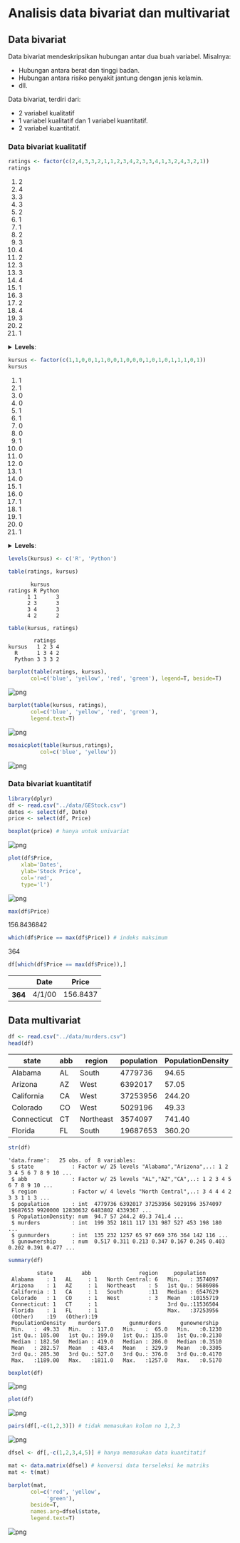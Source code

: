 # Analisis data bivariat dan multivariat

## Data bivariat 

Data bivariat mendeskripsikan hubungan antar dua buah variabel. Misalnya:
* Hubungan antara berat dan tinggi badan.
* Hubungan antara risiko penyakit jantung dengan jenis kelamin.
*  dll.

Data bivariat, terdiri dari:
* 2 variabel kualitatif
* 1 variabel kualitatif dan 1 variabel kuantitatif.
* 2 variabel kuantitatif.

### Data bivariat kualitatif


```R
ratings <- factor(c(2,4,3,3,2,1,1,2,3,4,2,3,3,4,1,3,2,4,3,2,1))
ratings 
```


<ol class=list-inline>
	<li>2</li>
	<li>4</li>
	<li>3</li>
	<li>3</li>
	<li>2</li>
	<li>1</li>
	<li>1</li>
	<li>2</li>
	<li>3</li>
	<li>4</li>
	<li>2</li>
	<li>3</li>
	<li>3</li>
	<li>4</li>
	<li>1</li>
	<li>3</li>
	<li>2</li>
	<li>4</li>
	<li>3</li>
	<li>2</li>
	<li>1</li>
</ol>

<details>
	<summary style=display:list-item;cursor:pointer>
		<strong>Levels</strong>:
	</summary>
	<ol class=list-inline>
		<li>'1'</li>
		<li>'2'</li>
		<li>'3'</li>
		<li>'4'</li>
	</ol>
</details>



```R
kursus <- factor(c(1,1,0,0,1,1,0,0,1,0,0,0,1,0,1,0,1,1,1,0,1))
kursus
```


<ol class=list-inline>
	<li>1</li>
	<li>1</li>
	<li>0</li>
	<li>0</li>
	<li>1</li>
	<li>1</li>
	<li>0</li>
	<li>0</li>
	<li>1</li>
	<li>0</li>
	<li>0</li>
	<li>0</li>
	<li>1</li>
	<li>0</li>
	<li>1</li>
	<li>0</li>
	<li>1</li>
	<li>1</li>
	<li>1</li>
	<li>0</li>
	<li>1</li>
</ol>

<details>
	<summary style=display:list-item;cursor:pointer>
		<strong>Levels</strong>:
	</summary>
	<ol class=list-inline>
		<li>'0'</li>
		<li>'1'</li>
	</ol>
</details>



```R
levels(kursus) <- c('R', 'Python')
```


```R
table(ratings, kursus)
```


           kursus
    ratings R Python
          1 1      3
          2 3      3
          3 4      3
          4 2      2



```R
table(kursus, ratings)
```


            ratings
    kursus   1 2 3 4
      R      1 3 4 2
      Python 3 3 3 2



```R
barplot(table(ratings, kursus),
       col=c('blue', 'yellow', 'red', 'green'), legend=T, beside=T)
```


![png](output_10_0.png)



```R
barplot(table(kursus, ratings),
       col=c('blue', 'yellow', 'red', 'green'),
       legend.text=T)
```


![png](output_11_0.png)



```R
mosaicplot(table(kursus,ratings),
          col=c('blue', 'yellow'))
```


![png](output_12_0.png)


### Data bivariat kuantitatif


```R
library(dplyr)
df <- read.csv("../data/GEStock.csv")
dates <- select(df, Date)
price <- select(df, Price)
```


```R
boxplot(price) # hanya untuk univariat
```


![png](output_15_0.png)



```R
plot(df$Price,
    xlab='Dates',
    ylab='Stock Price',
    col='red',
    type='l')
```


![png](output_16_0.png)



```R
max(df$Price)
```


156.8436842



```R
which(df$Price == max(df$Price)) # indeks maksimum
```


364



```R
df[which(df$Price == max(df$Price)),]
```


<table>
<thead><tr><th></th><th scope=col>Date</th><th scope=col>Price</th></tr></thead>
<tbody>
	<tr><th scope=row>364</th><td>4/1/00  </td><td>156.8437</td></tr>
</tbody>
</table>



## Data multivariat


```R
df <- read.csv("../data/murders.csv")
head(df)
```


<table>
<thead><tr><th scope=col>state</th><th scope=col>abb</th><th scope=col>region</th><th scope=col>population</th><th scope=col>PopulationDensity</th><th scope=col>murders</th><th scope=col>gunmurders</th><th scope=col>gunownership</th></tr></thead>
<tbody>
	<tr><td>Alabama    </td><td>AL         </td><td>South      </td><td> 4779736   </td><td> 94.65     </td><td> 199       </td><td> 135       </td><td>0.517      </td></tr>
	<tr><td>Arizona    </td><td>AZ         </td><td>West       </td><td> 6392017   </td><td> 57.05     </td><td> 352       </td><td> 232       </td><td>0.311      </td></tr>
	<tr><td>California </td><td>CA         </td><td>West       </td><td>37253956   </td><td>244.20     </td><td>1811       </td><td>1257       </td><td>0.213      </td></tr>
	<tr><td>Colorado   </td><td>CO         </td><td>West       </td><td> 5029196   </td><td> 49.33     </td><td> 117       </td><td>  65       </td><td>0.347      </td></tr>
	<tr><td>Connecticut</td><td>CT         </td><td>Northeast  </td><td> 3574097   </td><td>741.40     </td><td> 131       </td><td>  97       </td><td>0.167      </td></tr>
	<tr><td>Florida    </td><td>FL         </td><td>South      </td><td>19687653   </td><td>360.20     </td><td> 987       </td><td> 669       </td><td>0.245      </td></tr>
</tbody>
</table>




```R
str(df)
```

    'data.frame':	25 obs. of  8 variables:
     $ state            : Factor w/ 25 levels "Alabama","Arizona",..: 1 2 3 4 5 6 7 8 9 10 ...
     $ abb              : Factor w/ 25 levels "AL","AZ","CA",..: 1 2 3 4 5 6 7 8 9 10 ...
     $ region           : Factor w/ 4 levels "North Central",..: 3 4 4 4 2 3 3 1 1 3 ...
     $ population       : int  4779736 6392017 37253956 5029196 3574097 19687653 9920000 12830632 6483802 4339367 ...
     $ PopulationDensity: num  94.7 57 244.2 49.3 741.4 ...
     $ murders          : int  199 352 1811 117 131 987 527 453 198 180 ...
     $ gunmurders       : int  135 232 1257 65 97 669 376 364 142 116 ...
     $ gunownership     : num  0.517 0.311 0.213 0.347 0.167 0.245 0.403 0.202 0.391 0.477 ...



```R
summary(df)
```


             state         abb               region     population      
     Alabama    : 1   AL     : 1   North Central: 6   Min.   : 3574097  
     Arizona    : 1   AZ     : 1   Northeast    : 5   1st Qu.: 5686986  
     California : 1   CA     : 1   South        :11   Median : 6547629  
     Colorado   : 1   CO     : 1   West         : 3   Mean   :10155719  
     Connecticut: 1   CT     : 1                      3rd Qu.:11536504  
     Florida    : 1   FL     : 1                      Max.   :37253956  
     (Other)    :19   (Other):19                                        
     PopulationDensity    murders         gunmurders      gunownership   
     Min.   :  49.33   Min.   : 117.0   Min.   :  65.0   Min.   :0.1230  
     1st Qu.: 105.00   1st Qu.: 199.0   1st Qu.: 135.0   1st Qu.:0.2130  
     Median : 182.50   Median : 419.0   Median : 286.0   Median :0.3510  
     Mean   : 282.57   Mean   : 483.4   Mean   : 329.9   Mean   :0.3305  
     3rd Qu.: 285.30   3rd Qu.: 527.0   3rd Qu.: 376.0   3rd Qu.:0.4170  
     Max.   :1189.00   Max.   :1811.0   Max.   :1257.0   Max.   :0.5170  
                                                                         



```R
boxplot(df)
```


![png](output_24_0.png)



```R
plot(df)
```


![png](output_25_0.png)



```R
pairs(df[,-c(1,2,3)]) # tidak memasukan kolom no 1,2,3
```


![png](output_26_0.png)



```R
dfsel <- df[,-c(1,2,3,4,5)] # hanya memasukan data kuantitatif
```


```R
mat <- data.matrix(dfsel) # konversi data terseleksi ke matriks
mat <- t(mat)
```


```R
barplot(mat,
       col=c('red', 'yellow',
            'green'),
       beside=T,
       names.arg=dfsel$state,
       legend.text=T)
```


![png](output_29_0.png)

